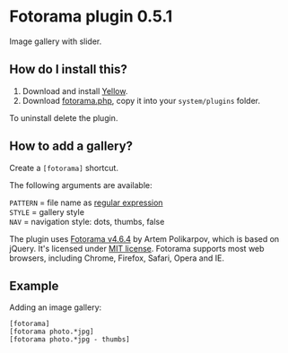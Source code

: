 Fotorama plugin 0.5.1 
=====================
Image gallery with slider.

How do I install this?
----------------------
1. Download and install [Yellow](https://github.com/datenstrom/yellow/).  
2. Download [fotorama.php](gallery.php?raw=true), copy it into your `system/plugins` folder.  

To uninstall delete the plugin.

How to add a gallery?
---------------------
Create a `[fotorama]` shortcut.

The following arguments are available:
  
`PATTERN` = file name as [regular expression](https://en.wikipedia.org/wiki/Regular_expression)  
`STYLE` = gallery style  
`NAV` = navigation style: dots, thumbs, false

The plugin uses [Fotorama v4.6.4](http://fotorama.io/) by Artem Polikarpov, which is based on jQuery. It's licensed under [MIT license](http://opensource.org/licenses/MIT). Fotorama supports most web browsers, including Chrome, Firefox, Safari, Opera and IE.

Example
-------
Adding an image gallery:

    [fotorama]
    [fotorama photo.*jpg]
    [fotorama photo.*jpg - thumbs]